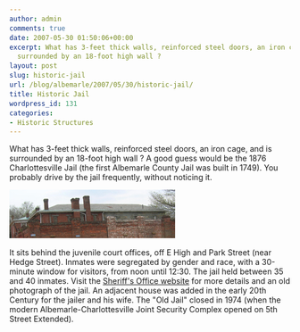 ```yaml
---
author: admin
comments: true
date: 2007-05-30 01:50:06+00:00
excerpt: What has 3-feet thick walls, reinforced steel doors, an iron cage, and is
  surrounded by an 18-foot high wall ?
layout: post
slug: historic-jail
url: /blog/albemarle/2007/05/30/historic-jail/
title: Historic Jail
wordpress_id: 131
categories:
- Historic Structures
---
```


What has 3-feet thick walls, reinforced steel doors, an iron cage, and is surrounded by an 18-foot high wall ? A good guess would be the 1876 Charlottesville Jail (the first Albemarle County Jail was built in 1749). You probably drive by the jail frequently, without noticing it. 

![â€œOld Jailâ€ in Charlotesville](/wp-content/uploads/2007/05/jail.jpg)

It sits behind the juvenile court offices, off E High and Park Street (near Hedge Street). Inmates were segregated by gender and race, with a 30-minute window for visitors, from noon until 12:30. The jail held between 35 and 40 inmates. Visit the [Sheriff's Office website](http://www.albemarleso.org/history.html) for more details and an old photograph of the jail. An adjacent house was added in the early 20th Century for the jailer and his wife. The "Old Jail" closed in 1974 (when the modern Albemarle-Charlottesville Joint Security Complex opened on 5th Street Extended).



